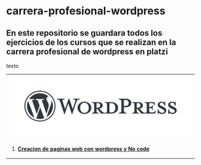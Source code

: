 # carrera-profesional-wordpress
## En este repositorio se guardara todos los ejercicios de los cursos que se realizan en la carrera profesional de wordpress en platzi
<head>
  <link rel="stylesheet" href="https://use.fontawesome.com/releases/v5.15.3/css/all.css" integrity="sha384-hzVjflMzGt7NuJyK6s3Vr5oW2X9KbhKBKfklfNzFboJYmd6+aArCwJgxiD7v7nW6" crossorigin="anonymous">
</head>
 <i class="fas fa-globe"></i> texto
<table>
  <tr>
    <td><img src="assets/wordpress-logo.png">  </td>
  </tr>  
  <tr>
    <td>
        <ol>
            <li><a href="curso1/"> <b>  <i> </i> Creacion de paginas web con wordpress y No code </b> </a> </li>
        </ol> 
   </td>
  </tr>  
</table>